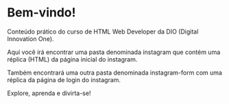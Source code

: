 # Bem-vindo!

Conteúdo prático do curso de HTML Web Developer da DIO (Digital Innovation One).

Aqui você irá encontrar uma pasta denominada instagram que contém uma réplica  (HTML) da página inicial do instagram. 

Também encontrará uma outra pasta denominada instagram-form com uma réplica da página de login do instagram. 



Explore, aprenda e divirta-se!


